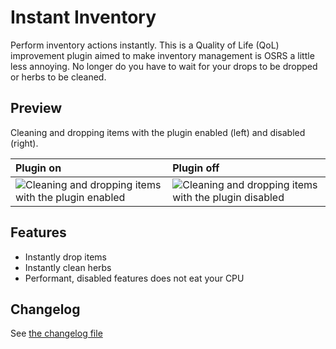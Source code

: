 # Instant Inventory

Perform inventory actions instantly.
This is a Quality of Life (QoL) improvement plugin aimed to make inventory management is OSRS a
little less annoying.
No longer do you have to wait for your drops to be dropped or herbs to be cleaned.

## Preview

Cleaning and dropping items with the plugin enabled (left) and disabled (right).

| Plugin on                                                                                                                                                    | Plugin off                                                                                                                                                    |
|:-------------------------------------------------------------------------------------------------------------------------------------------------------------|:--------------------------------------------------------------------------------------------------------------------------------------------------------------|
| ![Cleaning and dropping items with the plugin enabled](https://user-images.githubusercontent.com/1556738/202927740-7bc9eaba-dd49-4681-9e41-0ef10bc55638.gif) | ![Cleaning and dropping items with the plugin disabled](https://user-images.githubusercontent.com/1556738/202927743-fe46d855-6578-4b9c-b97f-e232a17c9c25.gif) |

## Features

* Instantly drop items
* Instantly clean herbs
* Performant, disabled features does not eat your CPU

## Changelog

See [the changelog file](./CHANGELOG.md)